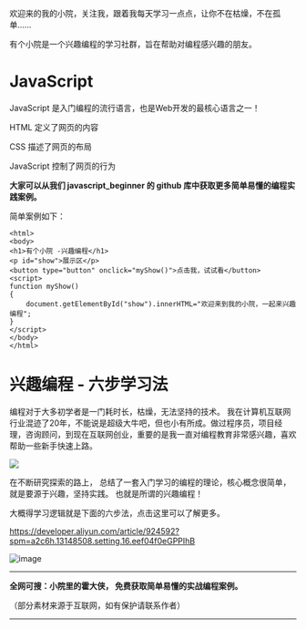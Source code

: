 欢迎来的我的小院，关注我，跟着我每天学习一点点，让你不在枯燥，不在孤单......

有个小院是一个兴趣编程的学习社群，旨在帮助对编程感兴趣的朋友。

# **JavaScript**
JavaScript 是入门编程的流行语言，也是Web开发的最核心语言之一！

HTML 定义了网页的内容

CSS 描述了网页的布局

JavaScript 控制了网页的行为


**大家可以从我们 javascript_beginner 的 github 库中获取更多简单易懂的编程实践案例。**

简单案例如下：

```
<html>
<body>
<h1>有个小院 -兴趣编程</h1>
<p id="show">展示区</p>
<button type="button" onclick="myShow()">点击我，试试看</button>
<script>
function myShow()
{
    document.getElementById("show").innerHTML="欢迎来到我的小院，一起来兴趣编程";
}
</script>
</body>
</html>
```

# **兴趣编程 - 六步学习法**


编程对于大多初学者是一门耗时长，枯燥，无法坚持的技术。 我在计算机互联网行业混迹了20年，不能说是超级大牛吧，但也小有所成。做过程序员，项目经理，咨询顾问，到现在互联网创业，重要的是我一直对编程教育非常感兴趣，喜欢帮助一些新手快速上路。

![](https://img.alicdn.com/imgextra/i1/289589474/O1CN01nLLBpL2Jr97fgoDor_!!289589474.jpg)

在不断研究探索的路上， 总结了一套入门学习的编程的理论，核心概念很简单，就是要源于兴趣，坚持实践。 也就是所谓的兴趣编程！

大概得学习逻辑就是下面的六步法，点击这里可以了解更多。

<https://developer.aliyun.com/article/924592?spm=a2c6h.13148508.setting.16.eef04f0eGPPIhB>

![image](https://p3-juejin.byteimg.com/tos-cn-i-k3u1fbpfcp/690d14bdc8f6446fa0f2befb286b3c33~tplv-k3u1fbpfcp-zoom-1.image "image")


****************************************************************************
**全网可搜：小院里的霍大侠， 免费获取简单易懂的实战编程案例。**

（部分素材来源于互联网，如有保护请联系作者）
****************************************************************************
